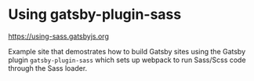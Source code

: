 # Using gatsby-plugin-sass

https://using-sass.gatsbyjs.org

Example site that demostrates how to build Gatsby sites
using the Gatsby plugin `gatsby-plugin-sass`
which sets up webpack to run Sass/Scss code through the Sass loader.